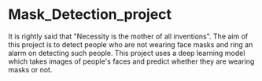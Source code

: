 # Mask_Detection_project
It is rightly said that "Necessity is the mother of all inventions". The aim of this project is to detect people who are not wearing face masks and ring an alarm on detecting such people.
This project uses a deep learning model which takes images of people's faces and predict whether they are wearing masks or not.
